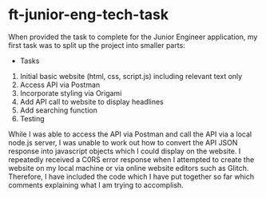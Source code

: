 # ft-junior-eng-tech-task

When provided the task to complete for the Junior Engineer application, my first task was to split up the project into smaller parts:

- Tasks

1. Initial basic website (html, css, script.js) including relevant text only
2. Access API via Postman
3. Incorporate styling via Origami
4. Add API call to website to display headlines
5. Add searching function
6. Testing

While I was able to access the API via Postman and call the API via a local node.js server, I was unable to work out how to convert the API JSON response into javascript objects which I could display on the website. I repeatedly received a C0RS error response when I attempted to create the website on my local machine or via online website editors such as Glitch. Therefore, I have included the code which I have put together so far which comments explaining what I am trying to accomplish.
